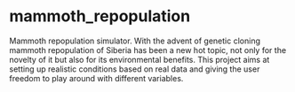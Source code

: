 # mammoth_repopulation
Mammoth repopulation simulator. With the advent of genetic cloning mammoth repopulation of Siberia has been a new hot topic, not only for the novelty of it but also for its environmental benefits. This project aims at setting up realistic conditions based on real data and giving the user freedom to play around with different variables.
